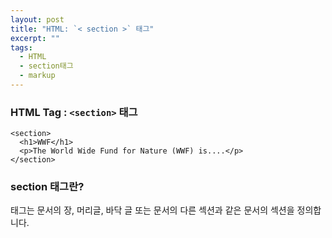 ```yaml
---
layout: post
title: "HTML: `< section >` 태그"
excerpt: ""
tags: 
  - HTML
  - section태그
  - markup
---
```


### HTML Tag : `<section>` 태그
```
<section>
  <h1>WWF</h1>
  <p>The World Wide Fund for Nature (WWF) is....</p>
</section>
```
### section 태그란?

<section> 태그는 문서의 장, 머리글, 바닥 글 또는 문서의 다른 섹션과 같은 문서의 섹션을 정의합니다.

 


